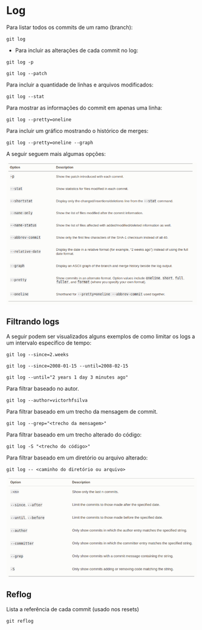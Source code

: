 # Log 

Para listar todos os commits de um ramo (branch):
```
git log
```

* Para incluir as alterações de cada commit no log:
```
git log -p
```

```
git log --patch
```
Para incluir a quantidade de linhas e arquivos modificados:

```
git log --stat
```

Para mostrar as informações do commit em apenas uma linha:

```
git log --pretty=oneline
```

Para incluir um gráfico mostrando o histórico de merges:
```
git log --pretty=oneline --graph
```

A seguir seguem mais algumas opções:

![Alt text](<images/Screenshot from 2023-10-03 20-36-57.png>)

## Filtrando logs

A seguir podem ser visualizados alguns exemplos de como limitar os logs a um intervalo específico de tempo:

```
git log --since=2.weeks
```

```
git log --since=2008-01-15 --until=2008-02-15
```

```
git log --until="2 years 1 day 3 minutes ago"
```

Para filtrar baseado no autor.

```
git log --author=victorhfsilva
```

Para filtrar baseado em um trecho da mensagem de commit.

```
git log --grep="<trecho da mensagem>"
```

Para filtrar baseado em um trecho alterado do código: 
```
git log -S "<trecho do código>"
```

Para filtrar baseado em um diretório ou arquivo alterado:
```
git log -- <caminho do diretório ou arquivo>
```

![Alt text](<images/Screenshot from 2023-10-03 20-55-27.png>)

## Reflog

Lista a referência de cada commit (usado nos resets)
```
git reflog
```